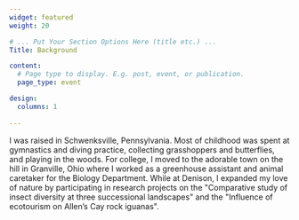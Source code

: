 ```yaml
---
widget: featured
weight: 20

# ... Put Your Section Options Here (title etc.) ...
Title: Background

content:
  # Page type to display. E.g. post, event, or publication.
  page_type: event

design:
  columns: 1
  
---
```


I was raised in Schwenksville, Pennsylvania. Most of childhood was spent at gymnastics and diving practice, collecting grasshoppers and butterflies, and playing in the woods. For college, I moved to the adorable town on the hill in Granville, Ohio where I worked as a greenhouse assistant and animal caretaker for the Biology Department. While at Denison, I expanded my love of nature by participating in research projects on the "Comparative study of insect diversity at three successional landscapes" and the "Influence of ecotourism on Allen’s Cay rock iguanas". 

